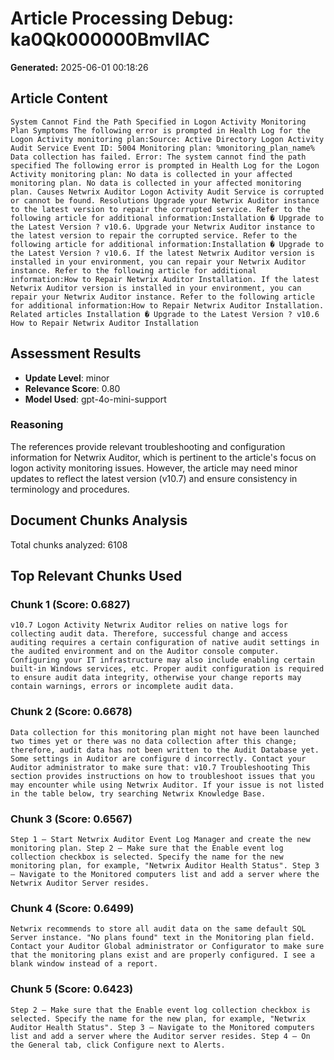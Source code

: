 # Article Processing Debug: ka0Qk000000BmvlIAC

**Generated:** 2025-06-01 00:18:26

## Article Content

```
System Cannot Find the Path Specified in Logon Activity Monitoring Plan Symptoms The following error is prompted in Health Log for the Logon Activity monitoring plan:Source: Active Directory Logon Activity Audit Service Event ID: 5004 Monitoring plan: %monitoring_plan_name% Data collection has failed. Error: The system cannot find the path specified The following error is prompted in Health Log for the Logon Activity monitoring plan: No data is collected in your affected monitoring plan. No data is collected in your affected monitoring plan. Causes Netwrix Auditor Logon Activity Audit Service is corrupted or cannot be found. Resolutions Upgrade your Netwrix Auditor instance to the latest version to repair the corrupted service. Refer to the following article for additional information:Installation � Upgrade to the Latest Version ? v10.6. Upgrade your Netwrix Auditor instance to the latest version to repair the corrupted service. Refer to the following article for additional information:Installation � Upgrade to the Latest Version ? v10.6. If the latest Netwrix Auditor version is installed in your environment, you can repair your Netwrix Auditor instance. Refer to the following article for additional information:How to Repair Netwrix Auditor Installation. If the latest Netwrix Auditor version is installed in your environment, you can repair your Netwrix Auditor instance. Refer to the following article for additional information:How to Repair Netwrix Auditor Installation. Related articles Installation � Upgrade to the Latest Version ? v10.6 How to Repair Netwrix Auditor Installation
```

## Assessment Results

- **Update Level**: minor
- **Relevance Score**: 0.80
- **Model Used**: gpt-4o-mini-support

### Reasoning

The references provide relevant troubleshooting and configuration information for Netwrix Auditor, which is pertinent to the article's focus on logon activity monitoring issues. However, the article may need minor updates to reflect the latest version (v10.7) and ensure consistency in terminology and procedures.

## Document Chunks Analysis

Total chunks analyzed: 6108

## Top Relevant Chunks Used

### Chunk 1 (Score: 0.6827)

```
v10.7 Logon Activity Netwrix Auditor relies on native logs for collecting audit data. Therefore, successful change and access auditing requires a certain configuration of native audit settings in the audited environment and on the Auditor console computer. Configuring your IT infrastructure may also include enabling certain built-in Windows services, etc. Proper audit configuration is required to ensure audit data integrity, otherwise your change reports may contain warnings, errors or incomplete audit data.
```

### Chunk 2 (Score: 0.6678)

```
Data collection for this monitoring plan might not have been launched two times yet or there was no data collection after this change; therefore, audit data has not been written to the Audit Database yet. Some settings in Auditor are configure d incorrectly. Contact your Auditor administrator to make sure that: v10.7 Troubleshooting This section provides instructions on how to troubleshoot issues that you may encounter while using Netwrix Auditor. If your issue is not listed in the table below, try searching Netwrix Knowledge Base.
```

### Chunk 3 (Score: 0.6567)

```
Step 1 – Start Netwrix Auditor Event Log Manager and create the new monitoring plan. Step 2 – Make sure that the Enable event log collection checkbox is selected. Specify the name for the new monitoring plan, for example, "Netwrix Auditor Health Status". Step 3 – Navigate to the Monitored computers list and add a server where the Netwrix Auditor Server resides.
```

### Chunk 4 (Score: 0.6499)

```
Netwrix recommends to store all audit data on the same default SQL Server instance. "No plans found" text in the Monitoring plan field. Contact your Auditor Global administrator or Configurator to make sure that the monitoring plans exist and are properly configured. I see a blank window instead of a report.
```

### Chunk 5 (Score: 0.6423)

```
Step 2 – Make sure that the Enable event log collection checkbox is selected. Specify the name for the new plan, for example, "Netwrix Auditor Health Status". Step 3 – Navigate to the Monitored computers list and add a server where the Auditor server resides. Step 4 – On the General tab, click Configure next to Alerts.
```

